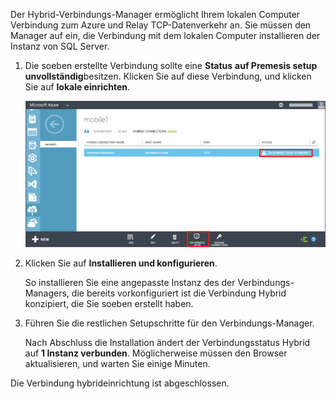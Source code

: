 
Der Hybrid-Verbindungs-Manager ermöglicht Ihrem lokalen Computer Verbindung zum Azure und Relay TCP-Datenverkehr an. Sie müssen den Manager auf ein, die Verbindung mit dem lokalen Computer installieren der Instanz von SQL Server.

1. Die soeben erstellte Verbindung sollte eine **Status** **auf Premesis setup unvollständig**besitzen. Klicken Sie auf diese Verbindung, und klicken Sie auf **lokale einrichten**.

    ![Lokale einrichten](./media/hybrid-connections-install-connection-manager/5-1.png)

2. Klicken Sie auf **Installieren und konfigurieren**.

    So installieren Sie eine angepasste Instanz des der Verbindungs-Managers, die bereits vorkonfiguriert ist die Verbindung Hybrid konzipiert, die Sie soeben erstellt haben.

3. Führen Sie die restlichen Setupschritte für den Verbindungs-Manager.

    Nach Abschluss die Installation ändert der Verbindungsstatus Hybrid auf **1 Instanz verbunden**. Möglicherweise müssen den Browser aktualisieren, und warten Sie einige Minuten. 

Die Verbindung hybrideinrichtung ist abgeschlossen.